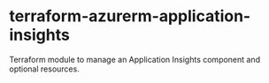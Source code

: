 # terraform-azurerm-application-insights
Terraform module to manage an Application Insights component and optional resources.
